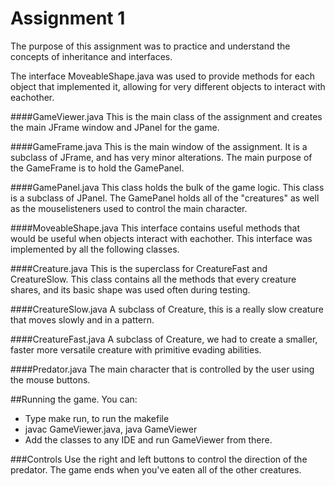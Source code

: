 Assignment 1
=====

The purpose of this assignment was to practice and understand the concepts of inheritance and interfaces. 

The interface MoveableShape.java was used to provide methods for each object that implemented it, allowing for very different objects to interact with eachother.

####GameViewer.java
This is the main class of the assignment and creates the main JFrame window and JPanel for the game.

####GameFrame.java
This is the main window of the assignment. It is a subclass of JFrame, and has very minor alterations. The main purpose of the GameFrame is to hold the GamePanel.

####GamePanel.java
This class holds the bulk of the game logic. This class is a subclass of JPanel. The GamePanel holds all of the "creatures" as well as the mouselisteners used to control the main character.

####MoveableShape.java
This interface contains useful methods that would be useful when objects interact with eachother. This interface was implemented by all the following classes.

####Creature.java
This is the superclass for CreatureFast and CreatureSlow. This class contains all the methods that every creature shares, and its basic shape was used often during testing.

####CreatureSlow.java
A subclass of Creature, this is a really slow creature that moves slowly and in a pattern. 

####CreatureFast.java
A subclass of Creature, we had to create a smaller, faster more versatile creature with primitive evading abilities. 

####Predator.java
The main character that is controlled by the user using the mouse buttons.

##Running the game.
You can:
* Type make run, to run the makefile 
* javac GameViewer.java, java GameViewer
* Add the classes to any IDE and run GameViewer from there.

###Controls
Use the right and left buttons to control the direction of the predator.
The game ends when you've eaten all of the other creatures.

